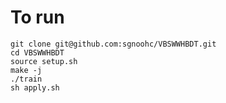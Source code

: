 
# To run

    git clone git@github.com:sgnoohc/VBSWWHBDT.git
    cd VBSWWHBDT
    source setup.sh
    make -j
    ./train
    sh apply.sh
